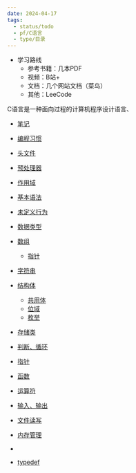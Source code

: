 ```yaml
---
date: 2024-04-17
tags:
  - status/todo
  - pf/C语言
  - type/目录
---
```

- 学习路线
    - 参考书籍：几本PDF
    - 视频：B站+
    - 文档：几个网站文档（菜鸟）
    - 其他：LeeCode

C语言是一种面向过程的计算机程序设计语言、

- [笔记](笔记.md)
- [编程习惯](编程习惯.md)

- [头文件](头文件.md)
- [预处理器](预处理器.md)
- [作用域](作用域.md)
- [基本语法](基本语法.md)
- [未定义行为](未定义行为.md)

- [数据类型](数据类型.md)
- [数组](数组.md)
    - [指针](指针.md)
- [字符串](字符串.md)
- [结构体](结构体.md)
    - [共用体](共用体.md)
    - [位域](位域.md)
    - [枚举](枚举.md)
- [存储类](存储类.md)

- [判断、循环](判断、循环.md)
- [指针](指针.md)
- [函数](函数.md)
- [运算符](运算符.md)
- [输入、输出](输入、输出.md)
- [文件读写](文件读写.md)
- [内存管理](内存管理.md)
- 
- [typedef](typedef.md)
